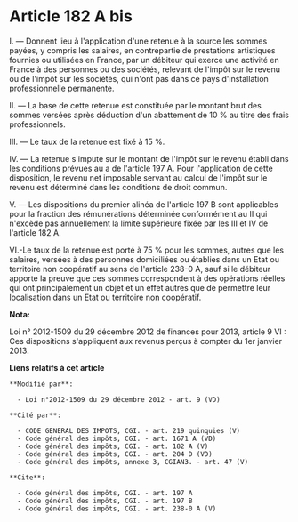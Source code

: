 # Article 182 A bis

I. ― Donnent lieu à l'application d'une retenue à la source les sommes payées, y compris les salaires, en contrepartie de
prestations artistiques fournies ou utilisées en France, par un débiteur qui exerce une activité en France à des personnes ou
des sociétés, relevant de l'impôt sur le revenu ou de l'impôt sur les sociétés, qui n'ont pas dans ce pays d'installation
professionnelle permanente. 

II. ― La base de cette retenue est constituée par le montant brut des sommes versées après déduction d'un abattement de 10 %
au titre des frais professionnels. 

III. ― Le taux de la retenue est fixé à 15 %. 

IV. ― La retenue s'impute sur le montant de l'impôt sur le revenu établi dans les conditions prévues au a de l'article 197 A.
Pour l'application de cette disposition, le revenu net imposable servant au calcul de l'impôt sur le revenu est déterminé
dans les conditions de droit commun. 

V. ― Les dispositions du premier alinéa de l'article 197 B sont applicables pour la fraction des rémunérations déterminée
conformément au II qui n'excède pas annuellement la limite supérieure fixée par les III et IV de l'article 182 A. 

VI.-Le taux de la retenue est porté à 75 % pour les sommes, autres que les salaires, versées à des personnes domiciliées ou
établies dans un Etat ou territoire non coopératif au sens de l'article 238-0 A, sauf si le débiteur apporte la preuve que
ces sommes correspondent à des opérations réelles qui ont principalement un objet et un effet autres que de permettre leur
localisation dans un Etat ou territoire non coopératif.

**Nota:**

Loi n° 2012-1509 du 29 décembre 2012 de finances pour 2013, article 9 VI : Ces dispositions s'appliquent aux revenus perçus à
compter du 1er janvier 2013.

**Liens relatifs à cet article**

	**Modifié par**:

	  - Loi n°2012-1509 du 29 décembre 2012 - art. 9 (VD)

	**Cité par**:

	  - CODE GENERAL DES IMPOTS, CGI. - art. 219 quinquies (V)
	  - Code général des impôts, CGI. - art. 1671 A (VD)
	  - Code général des impôts, CGI. - art. 182 A (V)
	  - Code général des impôts, CGI. - art. 204 D (VD)
	  - Code général des impôts, annexe 3, CGIAN3. - art. 47 (V)

	**Cite**:

	  - Code général des impôts, CGI. - art. 197 A
	  - Code général des impôts, CGI. - art. 197 B
	  - Code général des impôts, CGI. - art. 238-0 A (V)

